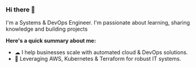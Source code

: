 ### Hi there 👋

I'm a Systems & DevOps Engineer. I'm passionate about learning, sharing knowledge and building projects

**Here's a quick summary about me:**

- ☁︎ I help businesses scale with automated cloud & DevOps solutions.
- 🚀 Leveraging AWS, Kubernetes & Terraform for robust IT systems.
